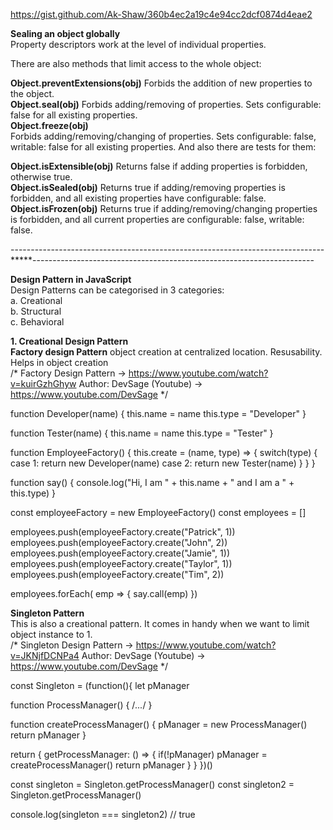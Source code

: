 https://gist.github.com/Ak-Shaw/360b4ec2a19c4e94cc2dcf0874d4eae2

**Sealing an object globally**<br />
Property descriptors work at the level of individual properties.

There are also methods that limit access to the whole object:<br />

**Object.preventExtensions(obj)**
Forbids the addition of new properties to the object.<br />
**Object.seal(obj)**
Forbids adding/removing of properties. Sets configurable: false for all existing properties.<br />
**Object.freeze(obj)**<br />
Forbids adding/removing/changing of properties. Sets configurable: false, writable: false for all existing properties.
And also there are tests for them:<br />

**Object.isExtensible(obj)**
Returns false if adding properties is forbidden, otherwise true.<br />
**Object.isSealed(obj)**
Returns true if adding/removing properties is forbidden, and all existing properties have configurable: false.<br />
**Object.isFrozen(obj)**
Returns true if adding/removing/changing properties is forbidden, and all current properties are configurable: false, writable: false.

------------------------------------------------------------------------------*****----------------------------------------------------------------------

**Design Pattern in JavaScript**<br />
Design Patterns can be categorised in 3 categories: <br />
a. Creational <br />
b. Structural <br />
c. Behavioral <br />

**1. Creational Design Pattern**<br />
**Factory design Pattern**
object creation at centralized location. Resusability. Helps in object creation <br />
/*
    Factory Design Pattern -> https://www.youtube.com/watch?v=kuirGzhGhyw
    Author: DevSage (Youtube) -> https://www.youtube.com/DevSage
*/

function Developer(name)
{
  this.name = name
  this.type = "Developer"
}

function Tester(name)
{
  this.name = name
  this.type = "Tester"
}

function EmployeeFactory()
{
  this.create = (name, type) => {
    switch(type)
    {
      case 1:
        return new Developer(name)
      case 2:
        return new Tester(name)
    }
  }
}

function say()
{
  console.log("Hi, I am " + this.name + " and I am a " + this.type)
}

const employeeFactory = new EmployeeFactory()
const employees = []

employees.push(employeeFactory.create("Patrick", 1))
employees.push(employeeFactory.create("John", 2))
employees.push(employeeFactory.create("Jamie", 1))
employees.push(employeeFactory.create("Taylor", 1))
employees.push(employeeFactory.create("Tim", 2))

employees.forEach( emp => {
  say.call(emp)
})

**Singleton Pattern** <br />
This is also a creational pattern. It comes in handy when we want to limit object instance to 1. <br />
/*
    Singleton Design Pattern -> https://www.youtube.com/watch?v=JKNjfDCNPa4
    Author: DevSage (Youtube) -> https://www.youtube.com/DevSage
*/

const Singleton = (function(){
  let pManager

  function ProcessManager() { /*...*/ }

  function createProcessManager()
  {
    pManager = new ProcessManager()
    return pManager
  }

  return {
      getProcessManager: () =>
      {
        if(!pManager)
          pManager = createProcessManager()
        return pManager
      }
  }
})()

const singleton = Singleton.getProcessManager()
const singleton2 = Singleton.getProcessManager()

console.log(singleton === singleton2) // true
